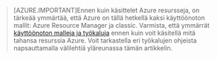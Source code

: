 >[AZURE.IMPORTANT]Ennen kuin käsittelet Azure resursseja, on tärkeää ymmärtää, että Azure on tällä hetkellä kaksi käyttöönoton mallit: Azure Resource Manager ja classic. Varmista, että ymmärrät [käyttöönoton malleja ja työkaluja](../articles/azure-classic-rm.md) ennen kuin voit käsitellä mitä tahansa resurssia Azure. Voit tarkastella eri työkalujen ohjeista napsauttamalla välilehtiä yläreunassa tämän artikkelin.
